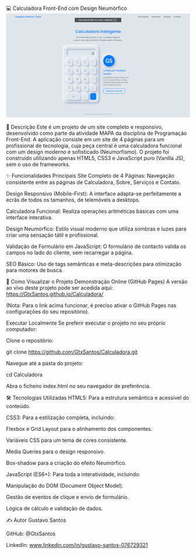 💻 Calculadora Front-End com Design Neumórfico
![Screenshot do Projeto](./Imagens/screenshot-projeto.png)

📄 Descrição
Este é um projeto de um site completo e responsivo, desenvolvido como parte da atividade MAPA da disciplina de Programação Front-End. A aplicação consiste em um site de 4 páginas para um profissional de tecnologia, cuja peça central é uma calculadora funcional com um design moderno e sofisticado (Neumorfismo). O projeto foi construído utilizando apenas HTML5, CSS3 e JavaScript puro (Vanilla JS), sem o uso de frameworks.

✨ Funcionalidades Principais
Site Completo de 4 Páginas: Navegação consistente entre as páginas de Calculadora, Sobre, Serviços e Contato.

Design Responsivo (Mobile-First): A interface adapta-se perfeitamente a ecrãs de todos os tamanhos, de telemóveis a desktops.

Calculadora Funcional: Realiza operações aritméticas básicas com uma interface interativa.

Design Neumórfico: Estilo visual moderno que utiliza sombras e luzes para criar uma sensação tátil e profissional.

Validação de Formulário em JavaScript: O formulário de contacto valida os campos no lado do cliente, sem recarregar a página.

SEO Básico: Uso de tags semânticas e meta-descrições para otimização para motores de busca.

🚀 Como Visualizar o Projeto
Demonstração Online (GitHub Pages)
A versão ao vivo deste projeto pode ser acedida aqui: https://GtxSantos.github.io/Calculadora/

(Nota: Para o link acima funcionar, é preciso ativar o GitHub Pages nas configurações do seu repositório).

Executar Localmente
Se preferir executar o projeto no seu próprio computador:

Clone o repositório:

git clone https://github.com/GtxSantos/Calculadora.git

Navegue até a pasta do projeto:

cd Calculadora

Abra o ficheiro index.html no seu navegador de preferência.

🛠️ Tecnologias Utilizadas
HTML5: Para a estrutura semântica e acessível do conteúdo.

CSS3: Para a estilização completa, incluindo:

Flexbox e Grid Layout para o alinhamento dos componentes.

Variáveis CSS para um tema de cores consistente.

Media Queries para o design responsivo.

Box-shadow para a criação do efeito Neumórfico.

JavaScript (ES6+): Para toda a interatividade, incluindo:

Manipulação do DOM (Document Object Model).

Gestão de eventos de clique e envio de formulário.

Lógica de cálculo e validação de dados.

✍️ Autor
Gustavo Santos

GitHub: @GtxSantos

LinkedIn: www.linkedin.com/in/gustavo-santos-076729321